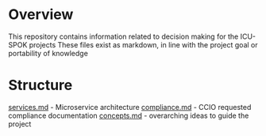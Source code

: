  # Overview
This repository contains information related to decision making for the ICU-SPOK projects
These files exist as markdown, in line with the project goal or portability of knowledge

# Structure
[services.md](https://github.com/drmcentee/ChelseaICU-adr/blob/main/services.md) - Microservice architecture
[compliance.md]() - CCIO requested compliance documentation
[concepts.md](https://github.com/drmcentee/ChelseaICU-adr/blob/main/concepts.md) - overarching ideas to guide the project
